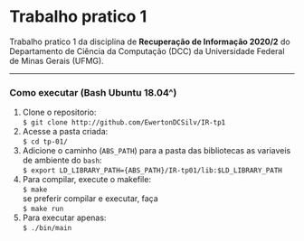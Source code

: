 # Trabalho pratico 1
Trabalho pratico 1 da disciplina de **Recuperação de Informação 2020/2** do Departamento de Ciência da Computação (DCC) da Universidade Federal de Minas Gerais (UFMG).
<hr/>

### Como executar (**Bash Ubuntu 18.04^**)
1. Clone o repositorio:\
    ``$ git clone http://github.com/EwertonDCSilv/IR-tp1`` 
2. Acesse a pasta criada:\
    ``$ cd tp-01/``
3. Adicione o caminho (``ABS_PATH``) para a pasta das bibliotecas as variaveis de ambiente do ``bash``:\
    ``$ export LD_LIBRARY_PATH={ABS_PATH}/IR-tp01/lib:$LD_LIBRARY_PATH``
3. Para compilar, execute o makefile:\
    ``$ make``\
    se preferir compilar e executar, faça\
    ``$ make run`` 
4. Para executar apenas:\
    ``$ ./bin/main``

